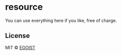 # resource

You can use everything here if you like, free of charge.

## License

MIT &copy; [EGOIST](https://github.com/egoist)